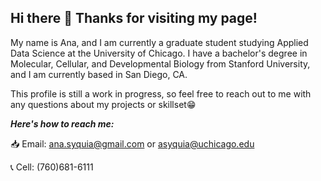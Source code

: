 ## Hi there 👋 Thanks for visiting my page!

My name is Ana, and I am currently a graduate student studying Applied Data Science at the University of Chicago. I have a bachelor's degree in Molecular, Cellular, and Developmental Biology from Stanford University, and I am currently based in San Diego, CA.

This profile is still a work in progress, so feel free to reach out to me with any questions about my projects or skillset😁

***Here's how to reach me:***

📥 Email: ana.syquia@gmail.com or asyquia@uchicago.edu

📞 Cell: (760)681-6111


<!--
**anasyquia/anasyquia** is a ✨ _special_ ✨ repository because its `README.md` (this file) appears on your GitHub profile.

Here are some ideas to get you started:

- 🔭 I’m currently working on ...
- 🌱 I’m currently learning ...
- 👯 I’m looking to collaborate on ...
- 🤔 I’m looking for help with ...
- 💬 Ask me about ...
- 📫 How to reach me: ...
- 😄 Pronouns: ...
- ⚡ Fun fact: ...
-->
